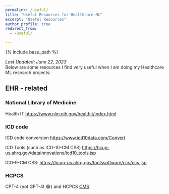 ```yaml
---
permalink: /useful/
title: "Useful Resources for Healthcare ML"
excerpt: "Useful Resources"
author_profile: true
redirect_from: 
  - /useful/

---
```


{% include base_path %}

*Last Updated: June 22, 2023* \
Below are some resources I find very useful when I am doing my Healthcare ML research projects:

EHR - related 
---
### National Library of Medicine
Health IT https://www.nlm.nih.gov/healthit/index.html

### ICD code

ICD code conversion
https://www.icd10data.com/Convert


ICD Tools (such as ICD-10-CM CSS)
https://hcup-us.ahrq.gov/datainnovations/icd10_tools.jsp

ICD-9-CM CSS:
https://hcup-us.ahrq.gov/toolssoftware/ccs/ccs.jsp

### HCPCS

CPT-4 (not GPT-4! 😂) and HCPCS
[CMS](https://www.cms.gov/medicare/coding/medhcpcsgeninfo/hcpcs_coding_questions#:~:text=The%20CPT%2D4%20is%20a,and%20other%20health%20care%20professionals.)


